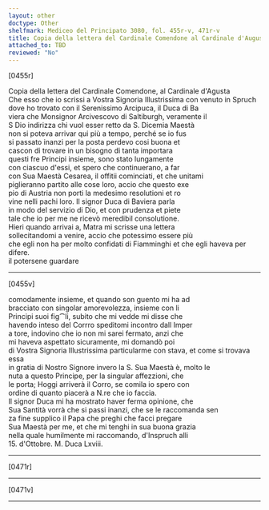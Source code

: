```yaml
---
layout: other
doctype: Other
shelfmark: Mediceo del Principato 3080, fol. 455r-v, 471r-v
title: Copia della lettera del Cardinale Comendone al Cardinale d'Augusta
attached_to: TBD
reviewed: "No"
---
```


[0455r]  
  
  
Copia della lettera del Cardinale Comendone, al Cardinale d'Agusta  
Che esso che io scrissi a Vostra Signoria Illustrissima con venuto in Spruch  
dove ho trovato con il Serenissimo Arcipuca, il Duca di Ba  
viera che Monsignor Arcivescovo di Saltiburgh, veramente il  
S Dio indirizza chi vuol esser retto da S. Dicemia Maestà  
non si poteva arrivar qui più a tempo, perché se io fus  
si passato inanzi per la posta perdevo cosi buona et  
cascon di trovare in un bisogno di tanta importara  
questi fre Principi insieme, sono stato lungamente  
con ciascuo d'essi, et spero che continuerano, a far  
con Sua Maestà Cesarea, il offitii cominciati, et che unitami  
piglieranno partito alle cose loro, accio che questo exe  
pio di Austria non porti la medesimo resolutioni et ro  
vine nelli pachi loro. Il signor Duca di Baviera parla  
in modo del servizio di Dio, et con prudenza et piete  
tale che io per me ne ricevò meredibil consolutione.  
Hieri quando arrivai a, Matra mi scrisse una lettera  
sollecitandomi a venire, accio che potessimo essere più  
che egli non ha per molto confidati di Fiamminghi et che egli haveva per difere.  
il potersene guardare  
  
---  

[0455v]  
  
  
comodamente insieme, et quando son guento mi ha ad  
bracciato con singolar amorevolezza, insieme con li  
Principi suoi fig⁀li, subito che mi vedde mi disse che  
havendo inteso del Corrro speditomi incontro dall Imper  
a tore, indovino che io non mi sarei fermato, anzi che  
mi haveva aspettato sicuramente, mi domandò poi  
di Vostra Signoria Illustrissima particularme con stava, et come si trovava  
essa  
in gratia di Nostro Signore invero la S. Sua Maestà è, molto le  
nuta a questo Principe, per la singular affezzioni, che  
le porta; Hoggi arriverà il Corro, se comila io spero con  
ordine di quanto piacerà a N.re che io faccia.  
Il signor Duca mi ha mostrato haver ferma opinione, che  
Sua Santità vorrà che si passi inanzi, che se le raccomanda sen  
za fine supplico il Papa che preghi che facci pregare  
Sua Maestà per me, et che mi tenghi in sua buona grazia  
nella quale humilmente mi raccomando, d'Inspruch alli  
15. d'Ottobre. M. Duca Lxviii.  
  
---  

[0471r]  
  
  
  
---  

[0471v]  
  
  
  
---  

